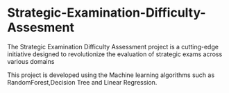 # Strategic-Examination-Difficulty-Assesment
 The Strategic Examination Difficulty Assessment project is a cutting-edge initiative designed to revolutionize the evaluation of strategic exams across various domains


 This project is developed using the Machine learning algorithms such as RandomForest,Decision Tree and Linear Regression.
